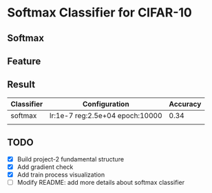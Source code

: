 # Softmax Classifier for CIFAR-10

## Softmax

## Feature

## Result

| Classifier | Configuration                   | Accuracy |
| ---------- | ------------------------------- | -------- |
| softmax    | lr:1e-7 reg:2.5e+04 epoch:10000 | 0.34     |
|            |                                 |          |

## TODO

- [x] Build project-2 fundamental structure
- [x] Add gradient check
- [x] Add train process visualization
- [ ] Modify README: add more details about softmax classifier